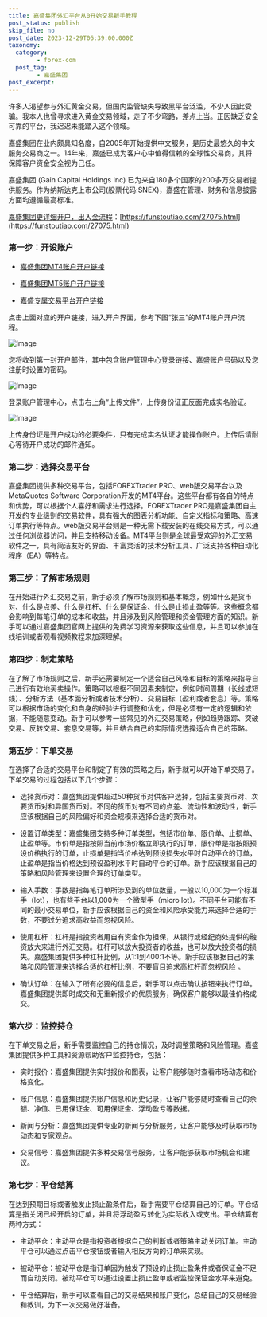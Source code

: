 ```yaml
---
title: 嘉盛集团外汇平台从0开始交易新手教程
post_status: publish
skip_file: no
post_date: 2023-12-29T06:39:00.000Z
taxonomy:
  category:
        - forex-com
  post_tag:
        - 嘉盛集团
post_excerpt: 
---
```

许多人渴望参与外汇黄金交易，但国内监管缺失导致黑平台泛滥，不少人因此受骗。我本人也曾寻求进入黄金交易领域，走了不少弯路，差点上当。正因缺乏安全可靠的平台，我迟迟未能踏入这个领域。

嘉盛集团在业内颇具知名度，自2005年开始提供中文服务，是历史最悠久的中文服务交易商之一。14年来，嘉盛已成为客户心中值得信赖的全球性交易商，其将保障客户资金安全视为己任。

嘉盛集团 (Gain Capital Holdings Inc) 已为来自180多个国家的200多万交易者提供服务。作为纳斯达克上市公司(股票代码:SNEX)，嘉盛在管理、财务和信息披露方面均遵循最高标准。

[嘉盛集团更详细开户，出入金流程](https://funstoutiao.com/27075.html)：[https://funstoutiao.com/27075.html](https://funstoutiao.com/27075.html)

### 第一步：开设账户

* [嘉盛集团MT4账户开户链接](https://s.ssgg.net/jsmt4)

* [嘉盛集团MT5账户开户链接](https://s.ssgg.net/jsmt5)

* [嘉盛专属交易平台开户链接](https://s.ssgg.net/js)

点击上面对应的开户链接，进入开户界面，参考下图“张三”的MT4账户开户流程。

![Image](https://prod-files-secure.s3.us-west-2.amazonaws.com/39ed1227-6d7d-4570-be36-9ccd4a2c4241/7a167aea-686b-400d-af59-4e18eb607a40/640.png?X-Amz-Algorithm=AWS4-HMAC-SHA256&X-Amz-Content-Sha256=UNSIGNED-PAYLOAD&X-Amz-Credential=ASIAZI2LB466TFXG2VRP%2F20250501%2Fus-west-2%2Fs3%2Faws4_request&X-Amz-Date=20250501T041308Z&X-Amz-Expires=3600&X-Amz-Security-Token=IQoJb3JpZ2luX2VjEBwaCXVzLXdlc3QtMiJHMEUCIQCWVjyEHeZeP9QPnR3ZkHYNIwh5BNi5HywLZ0xciu7eNAIgCZYqGphRiPpGInFb2FjR%2BWRYcPJHKmj21aUZ30RCE7kqiAQItf%2F%2F%2F%2F%2F%2F%2F%2F%2F%2FARAAGgw2Mzc0MjMxODM4MDUiDI7s5%2FHNewtBkcPEIircA1Ze8iGmMoht%2FZoxNI38gEAh6XoDAeW4eXDpl%2Fj0%2BTZsAXK8OQDFmvIBK6yZiXMdjS0VEwNuda55zhadT4CTqSY%2BJrZrmumSmLv8sI%2F2u%2BTBkEvvq8vJEM5GIn78YH2%2Fy6YurUYOwjjba0Rv4S6wKeC79SMR%2F2fG0abGflQq8a7itnwZGBImF8tf36b9UF6rkszMmTJYik1GJTOCocWhaIf5qS0TdZaRZ3Qk5goxmnEu%2BSJo66He4JODUd31Sq7255XJIiTqoDQ6DLMuJCVw33Miyt7mFDt2BaJPFFESTUwIEgGrcMND2n4hnXskqduig1T%2Bz7j%2BpHmmVyXZL2i80KIM00wThkLF2RPZioEIAE9At9G8srbasd32xsCj8DuOJXjU%2Bd9EUJDSXBI6lKCYXiS5I2NGwwPpseM%2FBC5B4U%2FU0a8EAXD11ueYLJB3xeHyzCcIOaMz5B2sNT1oigRu4z6cL4dUlUUpmajcSPbDKX86xjsv6bmLtIFYcM8inH8xPaizE9ZH4uICORJi%2BQhLgIA2XOPXLE1ap04KySPVxCsESxD7u2FT9JtxGG417QUSkVGxmsymjmlskNB469%2B7NIkSFFL7KOkfSNSFzNOaIrUGTSGFtihBbBmw9iBAMMHXy8AGOqUBITDyqafct7nJXFndzA78NtGyUoNEIg%2FD5IIVVIEoY6I7wb6FoxxWt8SS7vnGfUbhE%2BxKNB3BSplFAfEKhw0XAVRjpTx1oKduGNttwaXC1ewP%2BtmWLXyg1fWHv2w0I8NdwSBZ62ujg9k7g0nq89vMHOxDbvAk%2BnwQNK%2BZ%2FMbMBJ5tLzS5iakcmQQ%2BsLMrRszYIEO%2FCLjeJvDBQf4fIutasNQm38cp&X-Amz-Signature=d4b8e4a2561768e0649bafd60200afd39de7f91e1adfb4065c105b02b407d24e&X-Amz-SignedHeaders=host&x-id=GetObject)

您将收到第一封开户邮件，其中包含账户管理中心登录链接、嘉盛账户号码以及您注册时设置的密码。

![Image](https://prod-files-secure.s3.us-west-2.amazonaws.com/39ed1227-6d7d-4570-be36-9ccd4a2c4241/eaa1c6b3-2877-4284-a0e1-530e222c27fb/image.png?X-Amz-Algorithm=AWS4-HMAC-SHA256&X-Amz-Content-Sha256=UNSIGNED-PAYLOAD&X-Amz-Credential=ASIAZI2LB466TFXG2VRP%2F20250501%2Fus-west-2%2Fs3%2Faws4_request&X-Amz-Date=20250501T041308Z&X-Amz-Expires=3600&X-Amz-Security-Token=IQoJb3JpZ2luX2VjEBwaCXVzLXdlc3QtMiJHMEUCIQCWVjyEHeZeP9QPnR3ZkHYNIwh5BNi5HywLZ0xciu7eNAIgCZYqGphRiPpGInFb2FjR%2BWRYcPJHKmj21aUZ30RCE7kqiAQItf%2F%2F%2F%2F%2F%2F%2F%2F%2F%2FARAAGgw2Mzc0MjMxODM4MDUiDI7s5%2FHNewtBkcPEIircA1Ze8iGmMoht%2FZoxNI38gEAh6XoDAeW4eXDpl%2Fj0%2BTZsAXK8OQDFmvIBK6yZiXMdjS0VEwNuda55zhadT4CTqSY%2BJrZrmumSmLv8sI%2F2u%2BTBkEvvq8vJEM5GIn78YH2%2Fy6YurUYOwjjba0Rv4S6wKeC79SMR%2F2fG0abGflQq8a7itnwZGBImF8tf36b9UF6rkszMmTJYik1GJTOCocWhaIf5qS0TdZaRZ3Qk5goxmnEu%2BSJo66He4JODUd31Sq7255XJIiTqoDQ6DLMuJCVw33Miyt7mFDt2BaJPFFESTUwIEgGrcMND2n4hnXskqduig1T%2Bz7j%2BpHmmVyXZL2i80KIM00wThkLF2RPZioEIAE9At9G8srbasd32xsCj8DuOJXjU%2Bd9EUJDSXBI6lKCYXiS5I2NGwwPpseM%2FBC5B4U%2FU0a8EAXD11ueYLJB3xeHyzCcIOaMz5B2sNT1oigRu4z6cL4dUlUUpmajcSPbDKX86xjsv6bmLtIFYcM8inH8xPaizE9ZH4uICORJi%2BQhLgIA2XOPXLE1ap04KySPVxCsESxD7u2FT9JtxGG417QUSkVGxmsymjmlskNB469%2B7NIkSFFL7KOkfSNSFzNOaIrUGTSGFtihBbBmw9iBAMMHXy8AGOqUBITDyqafct7nJXFndzA78NtGyUoNEIg%2FD5IIVVIEoY6I7wb6FoxxWt8SS7vnGfUbhE%2BxKNB3BSplFAfEKhw0XAVRjpTx1oKduGNttwaXC1ewP%2BtmWLXyg1fWHv2w0I8NdwSBZ62ujg9k7g0nq89vMHOxDbvAk%2BnwQNK%2BZ%2FMbMBJ5tLzS5iakcmQQ%2BsLMrRszYIEO%2FCLjeJvDBQf4fIutasNQm38cp&X-Amz-Signature=a87d9211e6d1d8d53bb876023c2f87838fc658093518e98bf788ffea2e2603ec&X-Amz-SignedHeaders=host&x-id=GetObject)

登录账户管理中心，点击右上角“上传文件”，上传身份证正反面完成实名验证。

![Image](https://prod-files-secure.s3.us-west-2.amazonaws.com/39ed1227-6d7d-4570-be36-9ccd4a2c4241/54090639-09fc-46b4-a135-e0289f707147/image.png?X-Amz-Algorithm=AWS4-HMAC-SHA256&X-Amz-Content-Sha256=UNSIGNED-PAYLOAD&X-Amz-Credential=ASIAZI2LB466TFXG2VRP%2F20250501%2Fus-west-2%2Fs3%2Faws4_request&X-Amz-Date=20250501T041308Z&X-Amz-Expires=3600&X-Amz-Security-Token=IQoJb3JpZ2luX2VjEBwaCXVzLXdlc3QtMiJHMEUCIQCWVjyEHeZeP9QPnR3ZkHYNIwh5BNi5HywLZ0xciu7eNAIgCZYqGphRiPpGInFb2FjR%2BWRYcPJHKmj21aUZ30RCE7kqiAQItf%2F%2F%2F%2F%2F%2F%2F%2F%2F%2FARAAGgw2Mzc0MjMxODM4MDUiDI7s5%2FHNewtBkcPEIircA1Ze8iGmMoht%2FZoxNI38gEAh6XoDAeW4eXDpl%2Fj0%2BTZsAXK8OQDFmvIBK6yZiXMdjS0VEwNuda55zhadT4CTqSY%2BJrZrmumSmLv8sI%2F2u%2BTBkEvvq8vJEM5GIn78YH2%2Fy6YurUYOwjjba0Rv4S6wKeC79SMR%2F2fG0abGflQq8a7itnwZGBImF8tf36b9UF6rkszMmTJYik1GJTOCocWhaIf5qS0TdZaRZ3Qk5goxmnEu%2BSJo66He4JODUd31Sq7255XJIiTqoDQ6DLMuJCVw33Miyt7mFDt2BaJPFFESTUwIEgGrcMND2n4hnXskqduig1T%2Bz7j%2BpHmmVyXZL2i80KIM00wThkLF2RPZioEIAE9At9G8srbasd32xsCj8DuOJXjU%2Bd9EUJDSXBI6lKCYXiS5I2NGwwPpseM%2FBC5B4U%2FU0a8EAXD11ueYLJB3xeHyzCcIOaMz5B2sNT1oigRu4z6cL4dUlUUpmajcSPbDKX86xjsv6bmLtIFYcM8inH8xPaizE9ZH4uICORJi%2BQhLgIA2XOPXLE1ap04KySPVxCsESxD7u2FT9JtxGG417QUSkVGxmsymjmlskNB469%2B7NIkSFFL7KOkfSNSFzNOaIrUGTSGFtihBbBmw9iBAMMHXy8AGOqUBITDyqafct7nJXFndzA78NtGyUoNEIg%2FD5IIVVIEoY6I7wb6FoxxWt8SS7vnGfUbhE%2BxKNB3BSplFAfEKhw0XAVRjpTx1oKduGNttwaXC1ewP%2BtmWLXyg1fWHv2w0I8NdwSBZ62ujg9k7g0nq89vMHOxDbvAk%2BnwQNK%2BZ%2FMbMBJ5tLzS5iakcmQQ%2BsLMrRszYIEO%2FCLjeJvDBQf4fIutasNQm38cp&X-Amz-Signature=f682a5e220bb7dc78bcf77946713de37d26a0656974a8ec33bfaf482dbf25980&X-Amz-SignedHeaders=host&x-id=GetObject)

上传身份证是开户成功的必要条件，只有完成实名认证才能操作账户。上传后请耐心等待开户成功的邮件通知。

### 第二步：选择交易平台

嘉盛集团提供多种交易平台，包括FOREXTrader PRO、web版交易平台以及MetaQuotes Software Corporation开发的MT4平台。这些平台都有各自的特点和优势，可以根据个人喜好和需求进行选择。FOREXTrader PRO是嘉盛集团自主开发的专业级别的交易软件，具有强大的图表分析功能、自定义指标和策略、高速订单执行等特点。web版交易平台则是一种无需下载安装的在线交易方式，可以通过任何浏览器访问，并且支持移动设备。MT4平台则是全球最受欢迎的外汇交易软件之一，具有简洁友好的界面、丰富灵活的技术分析工具、广泛支持各种自动化程序（EA）等特点。

### 第三步：了解市场规则

在开始进行外汇交易之前，新手必须了解市场规则和基本概念，例如什么是货币对、什么是点差、什么是杠杆、什么是保证金、什么是止损止盈等等。这些概念都会影响到每笔订单的成本和收益，并且涉及到风险管理和资金管理方面的知识。新手可以通过嘉盛集团官网上提供的免费学习资源来获取这些信息，并且可以参加在线培训或者观看视频教程来加深理解。

### 第四步：制定策略

在了解了市场规则之后，新手还需要制定一个适合自己风格和目标的策略来指导自己进行有效地买卖操作。策略可以根据不同因素来制定，例如时间周期（长线或短线）、分析方法（基本面分析或者技术分析）、交易目标（盈利或者套息）等。策略可以根据市场的变化和自身的经验进行调整和优化，但是必须有一定的逻辑和依据，不能随意变动。新手可以参考一些常见的外汇交易策略，例如趋势跟踪、突破交易、反转交易、套息交易等，并且结合自己的实际情况选择适合自己的策略。

### 第五步：下单交易

在选择了合适的交易平台和制定了有效的策略之后，新手就可以开始下单交易了。下单交易的过程包括以下几个步骤：

* 选择货币对：嘉盛集团提供超过50种货币对供客户选择，包括主要货币对、次要货币对和异国货币对。不同的货币对有不同的点差、流动性和波动性，新手应该根据自己的风险偏好和资金规模来选择合适的货币对。

* 设置订单类型：嘉盛集团支持多种订单类型，包括市价单、限价单、止损单、止盈单等。市价单是指按照当前市场价格立即执行的订单，限价单是指按照预设价格执行的订单，止损单是指当价格达到预设损失水平时自动平仓的订单，止盈单是指当价格达到预设盈利水平时自动平仓的订单。新手应该根据自己的策略和风险管理来设置合理的订单类型。

* 输入手数：手数是指每笔订单所涉及到的单位数量，一般以10,000为一个标准手（lot），也有些平台以1,000为一个微型手（micro lot）。不同平台可能有不同的最小交易单位，新手应该根据自己的资金和风险承受能力来选择合适的手数，不要过分追求高收益而忽视风险。

* 使用杠杆：杠杆是指投资者用自有资金作为担保，从银行或经纪商处提供的融资放大来进行外汇交易。杠杆可以放大投资者的收益，也可以放大投资者的损失。嘉盛集团提供多种杠杆比例，从1:1到400:1不等。新手应该根据自己的策略和风险管理来选择合适的杠杆比例，不要盲目追求高杠杆而忽视风险 。

* 确认订单：在输入了所有必要的信息后，新手可以点击确认按钮来执行订单。嘉盛集团提供即时成交和无重新报价的优质服务，确保客户能够以最佳价格成交。

### 第六步：监控持仓

在下单交易之后，新手需要监控自己的持仓情况，及时调整策略和风险管理。嘉盛集团提供多种工具和资源帮助客户监控持仓，包括：

* 实时报价：嘉盛集团提供实时报价和图表，让客户能够随时查看市场动态和价格变化。

* 账户信息：嘉盛集团提供账户信息和历史记录，让客户能够随时查看自己的余额、净值、已用保证金、可用保证金、浮动盈亏等数据。

* 新闻与分析：嘉盛集团提供专业的新闻与分析服务，让客户能够及时获取市场动态和专家观点。

* 交易信号：嘉盛集团提供多种交易信号服务，让客户能够获取市场机会和建议。

### 第七步：平仓结算

在达到预期目标或者触发止损止盈条件后，新手需要平仓结算自己的订单。平仓结算是指关闭已经开启的订单，并且将浮动盈亏转化为实际收入或支出。平仓结算有两种方式：

* 主动平仓：主动平仓是指投资者根据自己的判断或者策略主动关闭订单。主动平仓可以通过点击平仓按钮或者输入相反方向的订单来实现。

* 被动平仓：被动平仓是指订单因为触发了预设的止损止盈条件或者保证金不足而自动关闭。被动平仓可以通过设置止损止盈单或者监控保证金水平来避免。

* 平仓结算后，新手可以查看自己的交易结果和账户变化，总结自己的交易经验和教训，为下一次交易做好准备。